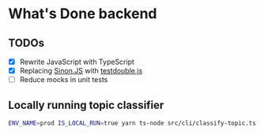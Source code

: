 # What's Done backend

## TODOs

* [X] Rewrite JavaScript with TypeScript
* [X] Replacing [Sinon.JS](https://github.com/sinonjs/sinon) with [testdouble.js](https://github.com/testdouble/testdouble.js/)
* [ ] Reduce mocks in unit tests

## Locally running topic classifier

```sh
ENV_NAME=prod IS_LOCAL_RUN=true yarn ts-node src/cli/classify-topic.ts "Test topic classification from CLI"
```

